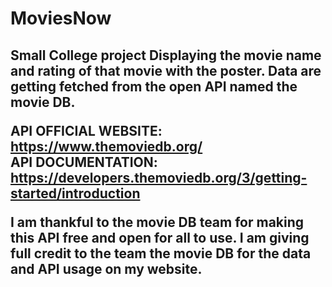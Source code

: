 # MoviesNow
<h2>
Small College project Displaying the movie name and rating of that movie with the poster. Data are getting fetched from the open API named the movie DB.

API OFFICIAL WEBSITE:  https://www.themoviedb.org/ <br>
API DOCUMENTATION:  https://developers.themoviedb.org/3/getting-started/introduction

I am thankful to the movie DB team for making this API free and open for all to use. 
I am giving full credit to the team the movie DB for the data and API usage on my website.
</h2>
